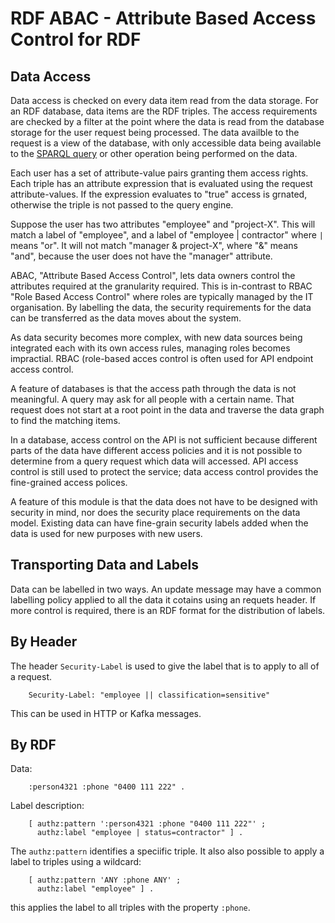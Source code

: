 # RDF ABAC - Attribute Based Access Control for RDF

## Data Access

Data access is checked on every data item read from the data storage. 
For an RDF database, data items are the RDF triples.
The access requirements are checked by a filter at the point where the data is
read from the database storage for the user request being processed. The
data availble to the request is a view of the database, with only
accessible data being available to the 
[SPARQL query](https://www.w3.org/TR/sparql11-query/) or other operation
being performed on the data.

Each user has a set of attribute-value pairs granting them access rights.
Each triple has an attribute expression that is evaluated using the request
attribute-values. If the expression evaluates to "true" access is grnated, 
otherwise the triple is not passed to the query engine.

Suppose the user has two attributes "employee" and "project-X". This will match a
label of "employee", and a label of "employee | contractor" where `|` means
"or". It will not match "manager & project-X", where "&" means "and", because
the user does not have the "manager" attribute. 

ABAC, "Attribute Based Access Control", lets data owners control the attributes
required at the granularity required. This is in-contrast to RBAC "Role Based
Access Control" where roles are typically managed by the IT organisation.
By labelling the data, the security requirements for the data can be
transferred as the data moves about the system. 

As data security becomes more complex, with new data sources being integrated
each with its own access rules, managing roles becomes impractial. 
RBAC (role-based acces control is often used for API endpoint access control.

A feature of databases is that the access path through the data is
not meaningful. A query may ask for all people with a certain name. That request
does not start at a root point in the data and traverse the data graph to find
the matching items.

In a database, access control on the API is not sufficient because
different parts of the data have different access policies and it is not
possible to determine from a query request which data will accessed.
API access control is still used to protect the service; data access control
provides the fine-grained access polices.

A feature of this module is that the data does not have to be designed with
security in mind, nor does the security place requirements on the data model.
Existing data can have fine-grain security labels added when the data is used for
new purposes with new users.

## Transporting Data and Labels

Data can be labelled in two ways. An update message may have a common labelling policy applied to all the data it cotains using an requets header. If more control is required, there is an RDF format for the distribution of labels.

## By Header

The header `Security-Label` is used to give the label that is to apply to all of a request.

```
    Security-Label: "employee || classification=sensitive"
```

This can be used in HTTP or Kafka messages.

## By RDF

Data:

```
    :person4321 :phone "0400 111 222" .​
```

Label description:

```
    [ authz:pattern ':person4321 :phone "0400 111 222"' ; 
      authz:label "employee | status=contractor" ] .
```

The `authz:pattern` identifies a speciific triple. It also also possible to apply a label to triples using a wildcard:

```
    [ authz:pattern 'ANY :phone ANY' ; 
      authz:label "employee" ] .
```
this applies the label to all triples with the property `:phone`.

